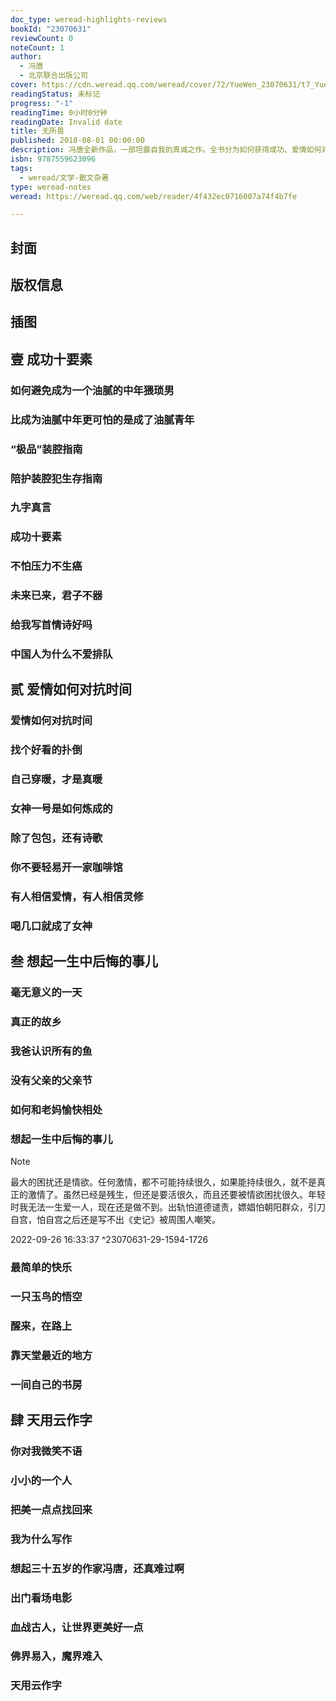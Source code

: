 ```yaml
---
doc_type: weread-highlights-reviews
bookId: "23070631"
reviewCount: 0
noteCount: 1
author:
  - 冯唐
  - 北京联合出版公司
cover: https://cdn.weread.qq.com/weread/cover/72/YueWen_23070631/t7_YueWen_23070631.jpg
readingStatus: 未标记
progress: "-1"
readingTime: 0小时0分钟
readingDate: Invalid date
title: 无所畏
published: 2018-08-01 00:00:00
description: 冯唐全新作品，一部坦露自我的真诚之作。全书分为如何获得成功、爱情如何对抗时间、生活怎么过才算有意义、自我价值如何体现四个章节，并收录《如何避免成为一个油腻的中年猥琐男》《找个好看的扑倒》《爱情如何对抗时间》《我爸认识所有的鱼》等知名篇目。此书对冯唐来说，是一个新的开始，中年的冯唐在书中坦言自己的中年危机、父亲的去世、老妈的人生哲学，以及对过去和未来的自我审视。冯唐父亲、母亲等私人珍藏照片，初次放进书中，以图文结合的方式直观展现《无所畏》中谈及的人、事、物。活在这世上，什么都不要怕，做自己认为对的事儿，慢慢放下输赢和计算。
isbn: 9787559623096
tags:
  - weread/文学-散文杂著
type: weread-notes
weread: https://weread.qq.com/web/reader/4f432ec0716007a74f4b7fe

---
```



## 封面

## 版权信息

## 插图

## 壹 成功十要素

### 如何避免成为一个油腻的中年猥琐男

### 比成为油腻中年更可怕的是成了油腻青年

### “极品”装腔指南

### 陪护装腔犯生存指南

### 九字真言

### 成功十要素

### 不怕压力不生癌

### 未来已来，君子不器

### 给我写首情诗好吗

### 中国人为什么不爱排队

## 贰 爱情如何对抗时间

### 爱情如何对抗时间

### 找个好看的扑倒

### 自己穿暖，才是真暖

### 女神一号是如何炼成的

### 除了包包，还有诗歌

### 你不要轻易开一家咖啡馆

### 有人相信爱情，有人相信灵修

### 喝几口就成了女神

## 叁 想起一生中后悔的事儿

### 毫无意义的一天

### 真正的故乡

### 我爸认识所有的鱼

### 没有父亲的父亲节

### 如何和老妈愉快相处

### 想起一生中后悔的事儿

> [!NOTE] 
> 最大的困扰还是情欲。任何激情，都不可能持续很久，如果能持续很久，就不是真正的激情了。虽然已经是残生，但还是要活很久，而且还要被情欲困扰很久。年轻时我无法一生爱一人，现在还是做不到。出轨怕道德谴责，嫖娼怕朝阳群众，引刀自宫，怕自宫之后还是写不出《史记》被周围人嘲笑。
> 
> 2022-09-26 16:33:37 ^23070631-29-1594-1726

### 最简单的快乐

### 一只玉鸟的悟空

### 醒来，在路上

### 靠天堂最近的地方

### 一间自己的书房

## 肆 天用云作字

### 你对我微笑不语

### 小小的一个人

### 把美一点点找回来

### 我为什么写作

### 想起三十五岁的作家冯唐，还真难过啊

### 出门看场电影

### 血战古人，让世界更美好一点

### 佛界易入，魔界难入

### 天用云作字

